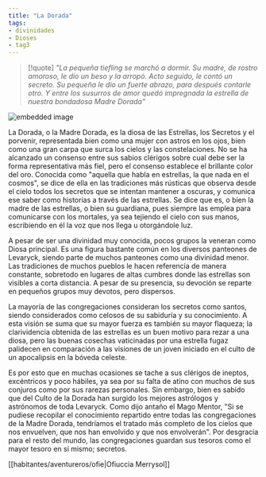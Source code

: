 ```yaml
---
title: "La Dorada"
tags:
- divinidades
- Dioses
- tag3
---
```

>[!quote]
> _"La pequeña tiefling se marchó a dormir. Su madre, de rostro amoroso, le dio un beso y la arropó. Acto seguido, le contó un secreto. Su pequeña le dio un fuerte abrazo, para después contarle otro. Y entre los susurros de amor quedó impregnada la estrella de nuestra bondadosa Madre Dorada"_

![embedded image](https://assets.legendkeeper.com/8a5b8a83-8beb-41f0-b691-ee23363e14df.png "Attachment")

La Dorada, o la Madre Dorada, es la diosa de las Estrellas, los Secretos y el porvenir, representada bien como una mujer con astros en los ojos, bien como una gran carpa que surca los cielos y las constelaciones. No se ha alcanzado un consenso entre sus sabios clérigos sobre cual debe ser la forma representativa más fiel, pero el consenso establece el brillante color del oro. Conocida como "aquella que habla en estrellas, la que nada en el cosmos", se dice de ella en las tradiciones más rústicas que observa desde el cielo todos los secretos que se intentan mantener a oscuras, y comunica ese saber como historias a través de las estrellas. Se dice que es, o bien la madre de las estrellas, o bien su guardiana, pues siempre las emplea para comunicarse con los mortales, ya sea tejiendo el cielo con sus manos, escribiendo en él la voz que nos llega u otorgándole luz.

A pesar de ser una divinidad muy conocida, pocos grupos la veneran como Diosa principal. Es una figura bastante común en los diversos panteones de Levaryck, siendo parte de muchos panteones como una divinidad menor. Las tradiciones de muchos pueblos le hacen referencia de manera constante, sobretodo en lugares de altas cumbres donde las estrellas son visibles a corta distancia. A pesar de su presencia, su devoción se reparte en pequeños grupos muy devotos, pero dispersos.

La mayoría de las congregaciones consideran los secretos como santos, siendo considerados como celosos de su sabiduría y su conocimiento. A esta visión se suma que su mayor fuerza es también su mayor flaqueza; la clarividencia obtenida de las estrellas es un buen motivo para rezar a una diosa, pero las buenas cosechas vaticinadas por una estrella fugaz palidecen en comparación a las visiones de un joven iniciado en el culto de un apocalipsis en la bóveda celeste.

Es por esto que en muchas ocasiones se tache a sus clérigos de ineptos, excéntricos y poco hábiles, ya sea por su falta de atino con muchos de sus conjuros como por sus rarezas personales. Sin embargo, bien es sabido que del Culto de la Dorada han surgido los mejores astrólogos y astrónomos de toda Levaryck. Como dijo antaño el Mago Mentor, "Si se pudiese recopilar el conocimiento repartido entre todas las congregaciones de la Madre Dorada, tendríamos el tratado más completo de los cielos que nos envuelven, que nos han envolvido y que nos envolverán". Por desgracia para el resto del mundo, las congregaciones guardan sus tesoros como el mayor tesoro en sí mismo; secretos.

[[habitantes/aventureros/ofie|Ofiuccia Merrysol]]